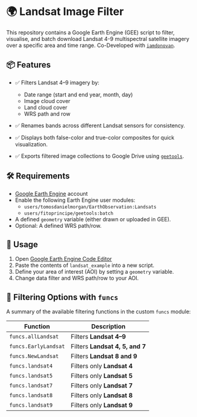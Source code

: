 
# 🌍 Landsat Image Filter

This repository contains a Google Earth Engine (GEE) script to filter, visualise, and batch download Landsat 4-9 multispectral satellite imagery over a specific area and time range. Co-Developed with [`iamdonovan`](https://github.com/iamdonovan).
 

## 📦 Features

- ✅ Filters Landsat 4–9 imagery by:
  - Date range (start and end year, month, day)
  - Image cloud cover
  - Land cloud cover
  - WRS path and row

- ✅ Renames bands across different Landsat sensors for consistency.

- ✅ Displays both false-color and true-color composites for quick visualization.

- ✅ Exports filtered image collections to Google Drive using [`geetools`](https://github.com/fitoprincipe/geetools-code-editor/blob/master/batch).

## 🛠 Requirements

- [Google Earth Engine](https://earthengine.google.com/) account
- Enable the following Earth Engine user modules:
  - `users/tomosdanielmorgan/EarthObservation:Landsats`
  - `users/fitoprincipe/geetools:batch`
- A defined `geometry` variable (either drawn or uploaded in GEE).
- Optional: A defined WRS path/row.

## 🚀 Usage

1. Open [Google Earth Engine Code Editor](https://code.earthengine.google.com/)
2. Paste the contents of `landsat_example` into a new script.
3. Define your area of interest (AOI) by setting a `geometry` variable.
4. Change data filter and WRS path/row to your AOI.
   
## 🔧 Filtering Options with `funcs`

A summary of the available filtering functions in the custom `funcs` module:

| Function | Description |
|----------|-------------|
| `funcs.allLandsat` | Filters **Landsat 4–9** |
| `funcs.EarlyLandsat` | Filters **Landsat 4, 5, and 7** |
| `funcs.NewLandsat` | Filters **Landsat 8 and 9** |
| `funcs.landsat4` | Filters only **Landsat 4** |
| `funcs.landsat5` | Filters only **Landsat 5** |
| `funcs.landsat7` | Filters only **Landsat 7** |
| `funcs.landsat8` | Filters only **Landsat 8** |
| `funcs.landsat9` | Filters only **Landsat 9** |
